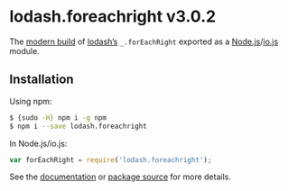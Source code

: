 # lodash.foreachright v3.0.2

The [modern build](https://github.com/lodash/lodash/wiki/Build-Differences) of [lodash’s](https://lodash.com/) `_.forEachRight` exported as a [Node.js](http://nodejs.org/)/[io.js](https://iojs.org/) module.

## Installation

Using npm:

```bash
$ {sudo -H} npm i -g npm
$ npm i --save lodash.foreachright
```

In Node.js/io.js:

```js
var forEachRight = require('lodash.foreachright');
```

See the [documentation](https://lodash.com/docs#forEachRight) or [package source](https://github.com/lodash/lodash/blob/3.0.2-npm-packages/lodash.foreachright) for more details.
